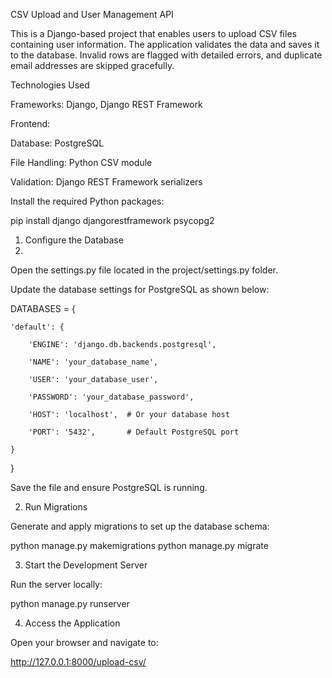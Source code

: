 CSV Upload and User Management API

This is a Django-based project that enables users to upload CSV files containing user information. The application validates the data and saves it to the database. Invalid rows are flagged with detailed errors, and duplicate email addresses are skipped gracefully.

Technologies Used

Frameworks: Django, Django REST Framework

Frontend: 

Database: PostgreSQL

File Handling: Python CSV module

Validation: Django REST Framework serializers

Install the required Python packages:

pip install django djangorestframework psycopg2
1. Configure the Database
2. 
Open the settings.py file located in the project/settings.py folder.

Update the database settings for PostgreSQL as shown below:


DATABASES = {

    'default': {
    
        'ENGINE': 'django.db.backends.postgresql',
        
        'NAME': 'your_database_name',
        
        'USER': 'your_database_user',
        
        'PASSWORD': 'your_database_password',
        
        'HOST': 'localhost',  # Or your database host
        
        'PORT': '5432',       # Default PostgreSQL port
        
    }
    
}


Save the file and ensure PostgreSQL is running.

2. Run Migrations
   
Generate and apply migrations to set up the database schema:

python manage.py makemigrations
python manage.py migrate

3. Start the Development Server

Run the server locally:


python manage.py runserver

4. Access the Application

Open your browser and navigate to:

http://127.0.0.1:8000/upload-csv/


